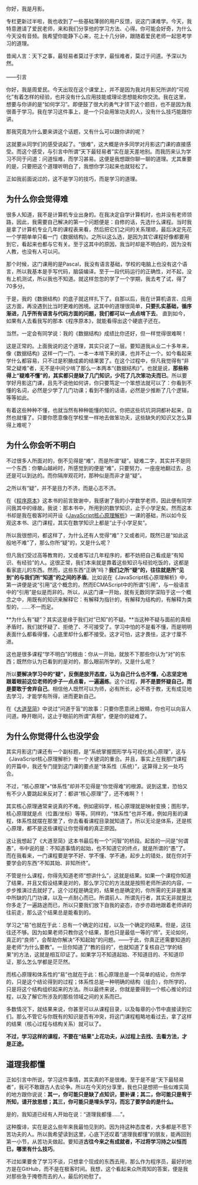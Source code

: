 
你好，我是月影。

专栏更新过半啦，我也收到了一些基础薄弱的用户反馈，说这门课难学。今天，我特意邀请了爱民老师，来和我们分享他的学习方法、心得。你可能会好奇，为什么今天没有音频。我希望你能静下心来，花上十几分钟，跟随着爱民老师一起思考学习的道理。

> 
<p>昔闻人言：天下之事，最轻易者莫过于求学，最恒难者，莫过于问道。予深以为然。<br>
&nbsp;<br>
——引言</p>


你好，我是周爱民。今天出现在这个课堂上，并不是因为我对月影兄所讲的“可视化”有着怎样的经验，也并没有什么应用技能或理论思想能和你交流。我在这里，想要与你讲的是“如何学习”。即便鼓了很大的勇气才领下这个题目，也不是因为我很善于学习。我在学习这件事上，是一个只会用笨功夫的人，没有什么技巧能跟你讲。

那我究竟为什么要来讲这个话题，又有什么可以跟你讲的呢？

这就要从同学们的感受说起了。“很难”，这大概是许多同学对月影这门课的直接感受。而这个感受，与引言中所谓“天下最轻易者”实在是天差地别。而我历来认为学习不同于问道：问道恒难，而学习甚易。这便是我想跟你聊一聊的道理。尤其重要的是，只要把这个道理听明白了，我想你学习起来也就轻松了。

正如我前面说过的，这不是学习的技巧，而是学习的道理。

## 为什么你会觉得难

很多人知道，我不是计算机专业出身的。在我决定自学计算机时，也并没有老师领路，因此，我需要自己解决的第一个问题便是：自修的话，先选什么课程。当时我是拿了计算机专业几年的课程表来看，然后把它们之间的关系理顺，最后决定先花一个学期单单只看一门《数据结构》。之所以这么选，是因为其它课程好像都要用到它，看起来也都与它有关。至于这其中的原因，我当时却是不明白的，因为没有人教，也没有人可以问。

那个时候，这门课用的是Pascal，我没有语言基础，学校的电脑上也没有这个语言，所以我基本是手写代码，脑袋编译。至于一段代码运行的正确性，对不起，没有上机测试，所以我也不知道。就这样忽忽的学了一个学期，我去考了试，得了70多分。

于是，我的《数据结构》的底子就这样扎下了。自那以后，我在计算机语言、应用这方面，再没遇到比当时更难的困境。这其中的道理很简单，**只要扎实基础，循序渐进，几乎所有语言与代码方面的问题，我们都可以一点点啃下去**。 直到如今，如果有人去看我写的那本《程序原本》，就能看得出这个硬底子还在。

当然，一定会有同学说：我的《数据结构》成绩比你还好，但一样觉得很难啊！

这是正常的。上面我说的这个道理，其实只说了一层。要知道我从业二十多年来，像《数据结构》这样一门一门、一本一本啃下来的课，也并不止一个。如今看起来学什么都容易，只不过是积腋成裘的结果罢了。在这个过程中，但凡我觉得有“非常之疑难”者，无不是中间少啃了那么一本两本“《数据结构》”。也就是说，**那些称得上“疑难不懂”的，其实都只是缺了几门知识，少花了几次笨功夫而已**。所以要学好月影这门课，且先不说他如何讲，你只要笃定一个笨想法就可以了：你看到不懂的名词，必然是少学了几门功课；看到不懂的话语，必然是少推断了几个逻辑，等等如此。

有着这些种种不懂，也就当然有种种能懂的知识。你把这些坑坑洞洞都补起来，自然也就懂了。只要你愿意像在学校里一样地去做笨功夫，这些缺失的知识又怎么算得上难呢？

## 为什么你会听不明白

不过很多人所面对的，倒不见得是“难”，而是所谓“疑”。疑难二字，其实并不是同一个东西：你攀山越岭时，所感觉到的便是“难”，只要努力，一座座地翻过去，总还是可以到达的。而你隔岸观花时，那种似是而非才是“疑”。

之所以有“疑”，并不是目力不济，而是心志不济。

在《[程序原本](https://github.com/aimingoo/my-ebooks)》这本书的前言致谢中，我感谢了我的小学数学老师，因此便有同学问我其中的缘故。我说：那本书中，所用到的数学知识，止于小学足矣。然而这本书却是我在极客时间开设《[JavaScript核心原理解析](https://time.geekbang.org/column/intro/100039701)》一课的基础，所以如今反观这本书、这门课程，其实在数学知识上都是“止于小学足矣”。

所以我很想问，都这样了，为什么还有人觉得“难”？又或者问，既然已是“如此这般地不难”了，那么你所“疑”的，又是什么呢？

但凡我们受过高等教育的，又或者写过几年程序的，都不妨把自己看成是“有知识、有经验”的人。这很正常，我们本来就是靠着这些知识与经验吃饭的，这都是看家底儿的东西。然而，这些东西“正确”吗？**我们之所“疑”的，往往就是所“见到”的与我们所“知道”的之间的矛盾**。比如说在《JavaScript核心原理解析》中，第一讲便是说“引用”这个概念的，然而ECMAScript中的所谓“引用”，与一般语言中的“引用”是似是而非的。所以，从这门课一开始，就有无数同学深陷于这一个概念之中，用既有的知识来解释它：有解释为指针的，有解释为结构的，有解释为类型的，……不一而足。

**为什么有“疑”？其实这是缘于我们对“已知”的不疑。**当这种不疑与面前的真相矛盾时，我们就怀疑了、拒绝了、不可接受了。学习中怕的不是看不懂，而是明明表面什么都看得懂，心底里却什么都不接受。这才可怕，这才畏怯，这才寸厘不进。

这也是很多课程“学不明白”的根由：你从一开始，就放不下那些你认为“对”的东西；既然你认为已看到的是对的，那么眼前所学的，又是什么呢？

所以**要解决学习中的“疑”，反倒是放开态度，认为自己什么也不懂，心志坚定地跟着眼前这位老师的步子一点点看，一遍遍练**。这个过程，**并不是要怀疑自己，而是要敢于舍弃自己**。相信他人既然可以为师，必有所长，必不吝于教，无有成见地去学习，才能学有所得，进而更新自己。

在《[大道至简](https://book.douban.com/subject/11874745/)》中说过“问道于盲”的故事：只要你愿意闭上眼睛，你也可以向盲人问道。睁开眼问，这止于眼前的所谓“真相”，便是你的疑难了。

## 为什么你觉得什么也没学会

其实月影这门课还有一个副标题，是“系统掌握图形学与可视化核心原理”，这与《JavaScript核心原理解析》有一个关键词的重合。并且，事实上在我那门课程的开篇中，我还专门提到这门课的要点是“体系性（系统）”，这算得上另一处巧合。

不过，“核心原理”+“体系性”却并不见得是“你觉得难”的根源。说到这里，恐怕又有不少人要跳起来反对了：都讲“核心原理”了，还不难啊？！

其实核心原理通常来说真的不难。例如密码学，核心原理就是映射变换；图形学，核心原理就是点（位置/坐标）等等。同样的，“体系性”也并不难，例如月影的课程，体系性就摆在那里了，你去看看课程目录就知道了。所以无论是体系，还是核心原理，都不是这些课程让你觉得难的真正原因。

这让我想起了《大道至简》这本书最后有一个“问智”的桥段。起首的一问是“何谓愚”，书中说的是：不知道事情的起始，也不知道它的终点，就是所谓的“愚”了。而在我看来，一门课程要是学不好、学不懂、学不通，起步上的错处，就在你对于要学会的东西“不知其始、非知所终”。

不管是什么课程，你得先知道老师“想讲什么”，这就是结果。如果一个课程你知道了结果，并且又假设结果是对的，那么学习它的方法就是按照老师所讲的内容，一步步推演过去就好了。这个过程是确定的，结果也是确定的，你所需的无非是推演中所缺的几门功课，以及一点耐心而已。所谓前人、所谓先行者，其实无非就是比你多走了一遍路途而已，所以只要我们放下自我的姿态，亦步亦趋地跟着老师讲的往前走，那么这个结果总是能看到的。

学习之“易”也就在于此：总有一个确定的过程，以及一个确定的结果。但是，这往往还不够。因为如果老师只教你这个结果，那也只是最低一等的“师”。无论如何，真正的“良师”，会帮助你解决“不知起始”的问题。——于此，你真正还需要知道的是老师“为什么要教”。一旦你知道了“教的目的”，也就知道了复核自己“学的结果”的方法，这就是相互印证了。如果学习不知道起始、不知道目的、不知道印证，那么怎么学都是茫茫然。

而核心原理和体系性的“易”也就在于此：核心原理总是一个简单的结论，你所学的，只是这个结论得到的过程；体系性总是一种明确的结构（组合），你所学的，只是将这个结构组织起来的方法。所以最终来说，你就是要得到一个核心推论的过程，以及了解它所涉及的那些领域之间的关系而已。

多数情况下，就结果来说，你甚至可以从课程目录，以及每章的小节中直接读到它们。那么不管它与你既有的知识是否有冲突，将这门课程粗略地看过去，拿了这样的结果（核心过程与结构关系）就可以了。

**不过，学习这样的课程，不要在“结果”上花功夫，从过程上去找、去看方法，才是正途。**

## 道理我都懂

正如引言中所说，学习这件事情，其实真的不是很难。至于是不是“天下最轻易者”，我可不敢跟古人去论争。所以在今天的分享里，我也只是想把一些似难实简的地方跟你说说：**其一，你可能只是缺了点知识，要补课；其二，你可能只是宥于所知，请开放思想；其三，你可能只是埋头学习，而忘了要学会的是什么。**

是的，我知道已经有人开始在说：“道理我都懂……”。

这种腹诽，实在是这么些年来我最怕见到的。因为持这种态度者，大多都是不愿下苦功夫的人。所以我希望读到这里，心底下还叹着“道理我都懂”的朋友，能再回到第一小节，从苦功夫做起。要知道**古往今来之有成就者，不过将学习持之以恒而已，哪里有什么技巧**。

不过如果要舍了学习不谈，只想拿个现成的东西去用，那么作为程序员，最好的地方是在GitHub，而不是在极客时间。我想，这个看起来众所周知的答案，便是我对那些急于掩卷而去的人，最后的劝慰了。
